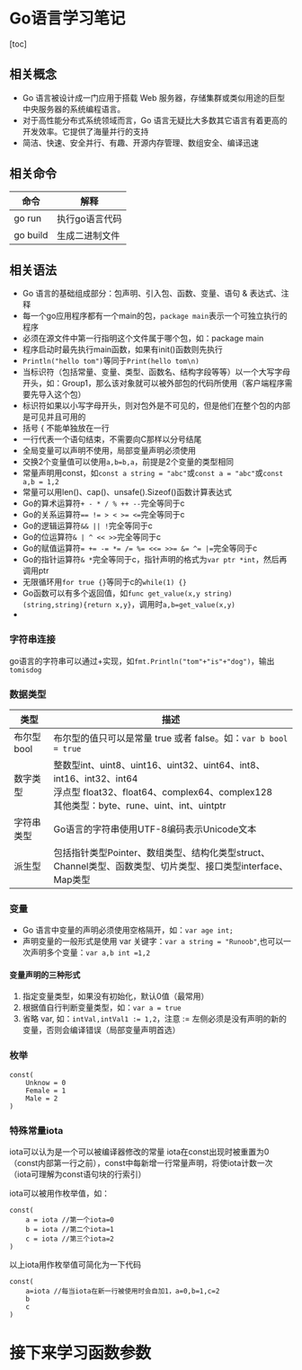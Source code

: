 # Go语言学习笔记
[toc]

## 相关概念

* Go 语言被设计成一门应用于搭载 Web 服务器，存储集群或类似用途的巨型中央服务器的系统编程语言。
* 对于高性能分布式系统领域而言，Go 语言无疑比大多数其它语言有着更高的开发效率。它提供了海量并行的支持
* 简洁、快速、安全并行、有趣、开源内存管理、数组安全、编译迅速

## 相关命令
| 命令 | 解释 |
| --- | --- |
| go run | 执行go语言代码 |
| go build | 生成二进制文件 |

## 相关语法

* Go 语言的基础组成部分：包声明、引入包、函数、变量、语句 & 表达式、注释
* 每一个go应用程序都有一个main的包，`package main`表示一个可独立执行的程序
* 必须在源文件中第一行指明这个文件属于哪个包，如：package main
* 程序启动时最先执行main函数，如果有init()函数则先执行
* `Println("hello tom")`等同于`Print(hello tom\n)`
* 当标识符（包括常量、变量、类型、函数名、结构字段等等）以一个大写字母开头，如：Group1，那么该对象就可以被外部包的代码所使用（客户端程序需要先导入这个包）
* 标识符如果以小写字母开头，则对包外是不可见的，但是他们在整个包的内部是可见并且可用的
* 括号 { 不能单独放在一行
* 一行代表一个语句结束，不需要向C那样以分号结尾
* 全局变量可以声明不使用，局部变量声明必须使用
* 交换2个变量值可以使用`a,b=b,a`，前提是2个变量的类型相同
* 常量声明用const，如`const a string = "abc"`或`const a = "abc"`或`const a,b = 1,2`
* 常量可以用len()、cap()、unsafe().Sizeof()函数计算表达式
* Go的算术运算符`+ - * / % ++ --`完全等同于c
* Go的关系运算符`== != > < >= <=`完全等同于c
* Go的逻辑运算符`&& || !`完全等同于c
* Go的位运算符`& | ^ << >>`完全等同于c
* Go的赋值运算符`= += -= *= /= %= <<= >>= &= ^= |=`完全等同于c
* Go的指针运算符`& *`完全等同于c，指针声明的格式为`var ptr *int`，然后再调用ptr
* 无限循环用`for true {}`等同于c的`while(1) {}`
* Go函数可以有多个返回值，如`func get_value(x,y string) (string,string){return x,y}`，调用时`a,b=get_value(x,y)`
* 


### 字符串连接
go语言的字符串可以通过+实现，如`fmt.Println("tom"+"is"+"dog")`，输出`tomisdog`

### 数据类型
| 类型 | 描述 |
| --- | --- |
| 布尔型 bool | 布尔型的值只可以是常量 true 或者 false。如：`var b bool = true` |
| 数字类型 | 整数型int、uint8、uint16、uint32、uint64、int8、int16、int32、int64 <br>浮点型 float32、float64、complex64、complex128<br>其他类型：byte、rune、uint、int、uintptr|
| 字符串类型 | Go语言的字符串使用UTF-8编码表示Unicode文本 |
| 派生型 | 包括指针类型Pointer、数组类型、结构化类型struct、Channel类型、函数类型、切片类型、接口类型interface、Map类型 |

### 变量
* Go 语言中变量的声明必须使用空格隔开，如：`var age int;`
* 声明变量的一般形式是使用 var 关键字：`var a string = "Runoob"`,也可以一次声明多个变量：`var a,b int =1,2`
#### 变量声明的三种形式
1. 指定变量类型，如果没有初始化，默认0值（最常用）
2. 根据值自行判断变量类型，如：`var a = true`
3. 省略 var, 如：`intVal,intVal1 := 1,2`，注意 := 左侧必须是没有声明的新的变量，否则会编译错误（局部变量声明首选）

### 枚举
```
const(
    Unknow = 0
    Female = 1
    Male = 2
)
```

### 特殊常量iota
iota可以认为是一个可以被编译器修改的常量
iota在const出现时被重置为0（const内部第一行之前），const中每新增一行常量声明，将使iota计数一次（iota可理解为const语句块的行索引）

iota可以被用作枚举值，如：
```
const(
    a = iota //第一个iota=0
    b = iota //第二个iota=1
    c = iota //第三个iota=2
)
```
以上iota用作枚举值可简化为一下代码
```
const(
    a=iota //每当iota在新一行被使用时会自加1，a=0,b=1,c=2
    b
    c
)
```

# 接下来学习函数参数